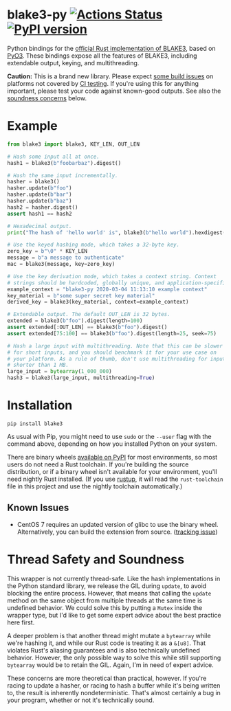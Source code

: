 # blake3-py [![Actions Status](https://github.com/oconnor663/blake3-py/workflows/tests/badge.svg)](https://github.com/oconnor663/blake3-py/actions) [![PyPI version](https://badge.fury.io/py/blake3.svg)](https://pypi.python.org/pypi/blake3)

Python bindings for the [official Rust implementation of
BLAKE3](https://github.com/BLAKE3-team/BLAKE3), based on
[PyO3](https://github.com/PyO3/pyo3). These bindings expose all the
features of BLAKE3, including extendable output, keying, and
multithreading.

**Caution:** This is a brand new library. Please expect [some build
issues](#known-issues) on platforms not covered by [CI
testing](https://github.com/oconnor663/blake3-py/actions). If you're
using this for anything important, please test your code against
known-good outputs. See also the [soundness
concerns](#thread-safety-and-soundness) below.

# Example

```python
from blake3 import blake3, KEY_LEN, OUT_LEN

# Hash some input all at once.
hash1 = blake3(b"foobarbaz").digest()

# Hash the same input incrementally.
hasher = blake3()
hasher.update(b"foo")
hasher.update(b"bar")
hasher.update(b"baz")
hash2 = hasher.digest()
assert hash1 == hash2

# Hexadecimal output.
print("The hash of 'hello world' is", blake3(b"hello world").hexdigest())

# Use the keyed hashing mode, which takes a 32-byte key.
zero_key = b"\0" * KEY_LEN
message = b"a message to authenticate"
mac = blake3(message, key=zero_key)

# Use the key derivation mode, which takes a context string. Context
# strings should be hardcoded, globally unique, and application-specific.
example_context = "blake3-py 2020-03-04 11:13:10 example context"
key_material = b"some super secret key material"
derived_key = blake3(key_material, context=example_context)

# Extendable output. The default OUT_LEN is 32 bytes.
extended = blake3(b"foo").digest(length=100)
assert extended[:OUT_LEN] == blake3(b"foo").digest()
assert extended[75:100] == blake3(b"foo").digest(length=25, seek=75)

# Hash a large input with multithreading. Note that this can be slower
# for short inputs, and you should benchmark it for your use case on
# your platform. As a rule of thumb, don't use multithreading for inputs
# shorter than 1 MB.
large_input = bytearray(1_000_000)
hash3 = blake3(large_input, multithreading=True)
```

# Installation

```
pip install blake3
```

As usual with Pip, you might need to use `sudo` or the `--user` flag
with the command above, depending on how you installed Python on your
system.

There are binary wheels [available on
PyPI](https://pypi.org/project/blake3/#files) for most environments, so
most users do not need a Rust toolchain. If you're building the source
distribution, or if a binary wheel isn't available for your environment,
you'll need nightly Rust installed. (If you use
[rustup](https://rustup.rs/), it will read the `rust-toolchain` file in
this project and use the nightly toolchain automatically.)

## Known Issues

- CentOS 7 requires an updated version of glibc to use the binary wheel.
  Alternatively, you can build the extension from source. ([tracking
  issue](https://github.com/oconnor663/blake3-py/issues/5))

# Thread Safety and Soundness

This wrapper is not currently thread-safe. Like the hash implementations
in the Python standard library, we release the GIL during `update`, to
avoid blocking the entire process. However, that means that calling the
`update` method on the same object from multiple threads at the same
time is undefined behavior. We could solve this by putting a `Mutex`
inside the wrapper type, but I'd like to get some expert advice about
the best practice here first.

A deeper problem is that another thread might mutate a `bytearray` while
we're hashing it, and while our Rust code is treating it as a `&[u8]`.
That violates Rust's aliasing guarantees and is also technically
undefined behavior. However, the only possible way to solve this while
still supporting `bytearray` would be to retain the GIL. Again, I'm in
need of expert advice.

These concerns are more theoretical than practical, however. If you're
racing to update a hasher, or racing to hash a buffer while it's being
written to, the result is inherently nondeterministic. That's almost
certainly a bug in your program, whether or not it's technically sound.
